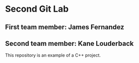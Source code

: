 # Second Git Lab
## First team member: James Fernandez
## Second team member: Kane Louderback
This repository is an example of a C++ project.

